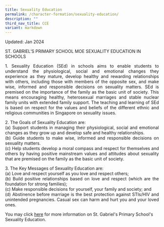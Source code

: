 ```yaml
---
title: Sexuality Education
permalink: /character-formation/sexuality-education/
description: ""
third_nav_title: CCE
variant: markdown
---
```

Updated: Jan 2024

ST. GABRIEL’S PRIMARY SCHOOL MOE SEXUALITY EDUCATION IN SCHOOLS 
<p align="justify">
1.  Sexuality Education (SEd) in schools aims to enable students to understand the physiological, social and emotional changes they experience as they mature, develop healthy and rewarding relationships with others, including those with members of the opposite sex, and make wise, informed and responsible decisions on sexuality matters. SEd is premised on the importance of the family as the basic unit of society. This means encouraging healthy, heterosexual marriages and stable nuclear family units with extended family support. The teaching and learning of SEd is based on respect for the values and beliefs of the different ethnic and religious communities in Singapore on sexuality issues.
</p><p align="justify">
2. The Goals of Sexuality Education are: 
<br>
(a) Support students in managing their physiological, social and emotional changes as they grow up and develop safe and healthy relationships.
<br>
(b) Guide students to make wise, informed and responsible decisions on sexuality matters.
<br>
(c) Help students develop a moral compass and respect for themselves and others by having positive mainstream values and attitudes about sexuality that are premised on the family as the basic unit of society. 
</p><p align="justify">
3. The Key Messages of Sexuality Education are:
<br>
(a) Love and respect yourself as you love and respect others;
<br>
(b) Build positive relationships based on love and respect (which are the foundation for strong families);
<br>
(c) Make responsible decisions for yourself, your family and society; and
<br>
(d) Abstinence before marriage is the best protection against STIs/HIV and unintended pregnancies. Casual sex can harm and hurt you and your loved ones.
</p><p align="justify">
	
You may click <a href="https://drive.google.com/file/d/1T_ZP3oWvj5_Jrg0AjJPhYI_7Rd_N3H0v/view?usp=sharing">here</a> for more information on St. Gabriel's Primary School's Sexuality Education.</p>